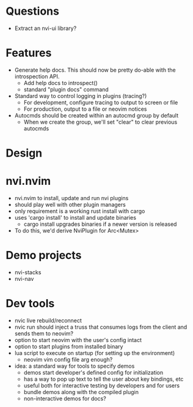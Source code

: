 
# Questions

- Extract an nvi-ui library?


# Features

- Generate help docs. This should now be pretty do-able with the introspection API.
    - Add help docs to introspect()
    - standard "plugin docs" command
- Standard way to control logging in plugins (tracing?)
    - For development, configure tracing to output to screen or file
    - For production, output to a file or neovim notices
- Autocmds should be created within an autocmd group by default
    - When we create the group, we'll set "clear" to clear previous autocmds

# Design


# nvi.nvim

- nvi.nvim to install, update and run nvi plugins
- should play well with other plugin managers
- only requirement is a working rust install with cargo
- uses 'cargo install' to install and update binaries 
    - cargo install upgrades binaries if a newer version is released
- To do this, we'd derive NviPlugin for Arc<Mutex<Plugin>>



# Demo projects

- nvi-stacks
- nvi-nav



# Dev tools

- nvic live rebuild/reconnect
- nvic run should inject a truss that consumes logs from the client and sends
  them to neovim?
- option to start neovim with the user's config intact
- option to start plugins from installed binary
- lua script to execute on startup (for setting up the environment)
    - neovim vim config file arg enough?
- idea: a standard way for tools to specify demos
    - demos start developer's defined config for initialization
    - has a way to pop up text to tell the user about key bindings, etc
    - useful both for interactive testing by developers and for users
    - bundle demos along with the compiled plugin
    - non-interactive demos for docs?
